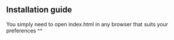 ## Installation guide
You simply need to open index.html in any browser that suits your preferences ^^
